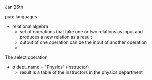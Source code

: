 Jan 26th 

pure languages
- relational algebra 
	- set of operations that take one or two relations as input and produces a new relation as a result 
	- output of one operation can be the input of another operation 
	- 

The select operation 
-  σ dept_name = "Physics" (instructor)
	- result is a table of the instructors in the physics department 


































